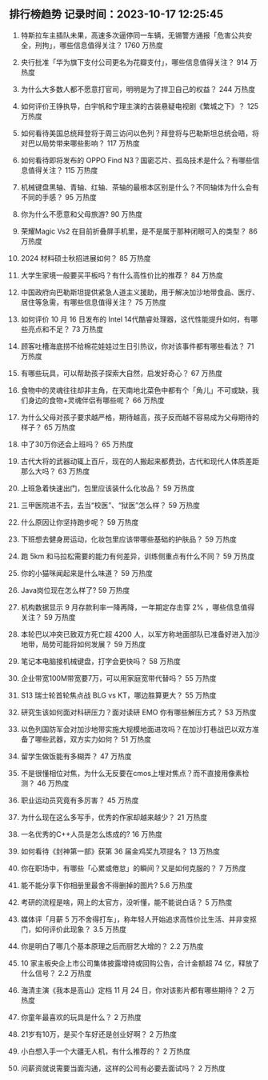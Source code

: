 
## 排行榜趋势 记录时间：2023-10-17 12:25:45
  
  1. 特斯拉车主插队未果，高速多次逼停同一车辆，无锡警方通报「危害公共安全，刑拘」，哪些信息值得关注？ 1760 万热度
    
  2. 央行批准「华为旗下支付公司更名为花瓣支付」，哪些信息值得关注？ 914 万热度
    
  3. 为什么大多数人都不愿意打官司，明明是为了捍卫自己的权益？ 244 万热度
    
  4. 如何评价王铮执导，白宇帆和宁理主演的古装悬疑电视剧《繁城之下》？ 125 万热度
    
  5. 如何看待美国总统拜登将于周三访问以色列？拜登将与巴勒斯坦总统会晤，将对巴以局势带来哪些影响？ 117 万热度
    
  6. 如何看待即将发布的 OPPO Find N3？国密芯片、孤岛技术是什么？有哪些信息值得关注？ 115 万热度
    
  7. 机械键盘黑轴、青轴、红轴、茶轴的最根本区别是什么？不同轴体为什么会有不同的手感？ 95 万热度
    
  8. 你为什么不愿意和父母旅游? 90 万热度
    
  9. 荣耀Magic Vs2 在目前折叠屏手机里，是不是属于那种闭眼可入的类型？ 86 万热度
    
  10. 2024 材料硕士秋招进展如何？ 85 万热度
    
  11. 大学生家境一般要买平板吗？有什么高性价比的推荐？ 84 万热度
    
  12. 中国政府向巴勒斯坦提供紧急人道主义援助，用于解决加沙地带食品、医疗、居住等急需，有哪些信息值得关注？ 75 万热度
    
  13. 如何评价 10 月 16 日发布的 Intel 14代酷睿处理器，这代性能提升如何，有哪些亮点和不足？ 73 万热度
    
  14. 顾客吐槽海底捞不给棉花娃娃过生日引热议，你对该事件都有哪些看法？ 71 万热度
    
  15. 有哪些玩具，可以帮助孩子探索大自然，启发好奇心？ 67 万热度
    
  16. 食物中的灵魂往往却非主角，在天南地北菜色中都有个「角儿」不可或缺，我们身边的食物+灵魂伴侣有哪些呢？ 66 万热度
    
  17. 为什么父母对孩子要求越严格，期待越高，孩子反而越不容易成为父母期待的样子？ 65 万热度
    
  18. 中了30万你还会上班吗？ 65 万热度
    
  19. 古代大将的武器动辄上百斤，现在的人搬起来都费劲，古代和现代人体质差距那么大吗？ 63 万热度
    
  20. 上班急着快速出门，包里应该装什么化妆品？ 59 万热度
    
  21. 三甲医院进不去，去当“校医”、“狱医”怎么样？ 59 万热度
    
  22. 什么原因让你坚持跑步呢？ 59 万热度
    
  23. 下班想去健身房运动，化妆包里应该带哪些基础的护肤品？ 59 万热度
    
  24. 跑 5km 和马拉松需要的能力有何差异，训练侧重点有什么不同？ 59 万热度
    
  25. 你的小猫咪闻起来是什么味道？ 59 万热度
    
  26. Java岗位现在怎么样了? 59 万热度
    
  27. 机构数据显示 9 月存款利率一降再降，一年期定存击穿 2% ，哪些信息值得关注？ 59 万热度
    
  28. 本轮巴以冲突已致双方死亡超 4200 人，以军方称地面部队已准备好进入加沙地带，局势可能将如何发展？ 59 万热度
    
  29. 笔记本电脑接机械键盘，打字会更快吗？ 58 万热度
    
  30. 企业带宽100M带宽要7万，可以用家庭宽带代替吗？ 55 万热度
    
  31. S13 瑞士轮首轮焦点战 BLG vs KT，哪边胜算更大？ 55 万热度
    
  32. 研究生该如何面对科研压力？面对读研 EMO 你有哪些解压方式？ 53 万热度
    
  33. 以色列国防军会对加沙地带实施大规模地面进攻吗？在加沙打巷战巴以双方准备了哪些武器，双方实力如何？ 51 万热度
    
  34. 留学生做饭能有多糊弄？ 47 万热度
    
  35. 不是很懂相位对焦，为什么无反要在cmos上埋对焦点？而不直接用像素检测？ 46 万热度
    
  36. 职业运动员究竟有多厉害？ 45 万热度
    
  37. 为什么现在这么多写手，优秀的作家却越来越少？ 21 万热度
    
  38. 一名优秀的C++人员是怎么炼成的? 16 万热度
    
  39. 如何看待《封神第一部》获第 36 届金鸡奖九项提名？ 13 万热度
    
  40. 你在职场中，有哪些「心累或倦怠」的瞬间？又是如何克服的？ 7 万热度
    
  41. 能不能分享下你相册里最舍不得删掉的图片? 5.6 万热度
    
  42. 考研的流程是啥，网上的太官方，没听懂，能不能说白话？ 5 万热度
    
  43. 媒体评「月薪 5 万不舍得打车」，称年轻人开始追求高性价比生活、并非变抠门，如何评价此现象？ 3.5 万热度
    
  44. 你是明白了哪几个基本原理之后而厨艺大增的？ 2.2 万热度
    
  45. 10 家主板央企上市公司集体披露增持或回购公告，合计金额超 74 亿，释放了什么信号？ 2.2 万热度
    
  46. 海清主演《我本是高山》定档 11 月 24 日，你对该影片都有哪些期待？ 2 万热度
    
  47. 你童年最喜欢的玩具是什么？ 2 万热度
    
  48. 21岁有10万，是买个车好还是创业好啊？ 2 万热度
    
  49. 小白想入手一个大疆无人机，有什么推荐的？ 2 万热度
    
  50. 问薪资就说需要当面沟通，这样的公司有必要去面试吗？ 2 万热度
    